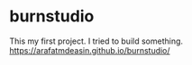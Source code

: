 # burnstudio
This my first project. I tried to build something.
https://arafatmdeasin.github.io/burnstudio/
